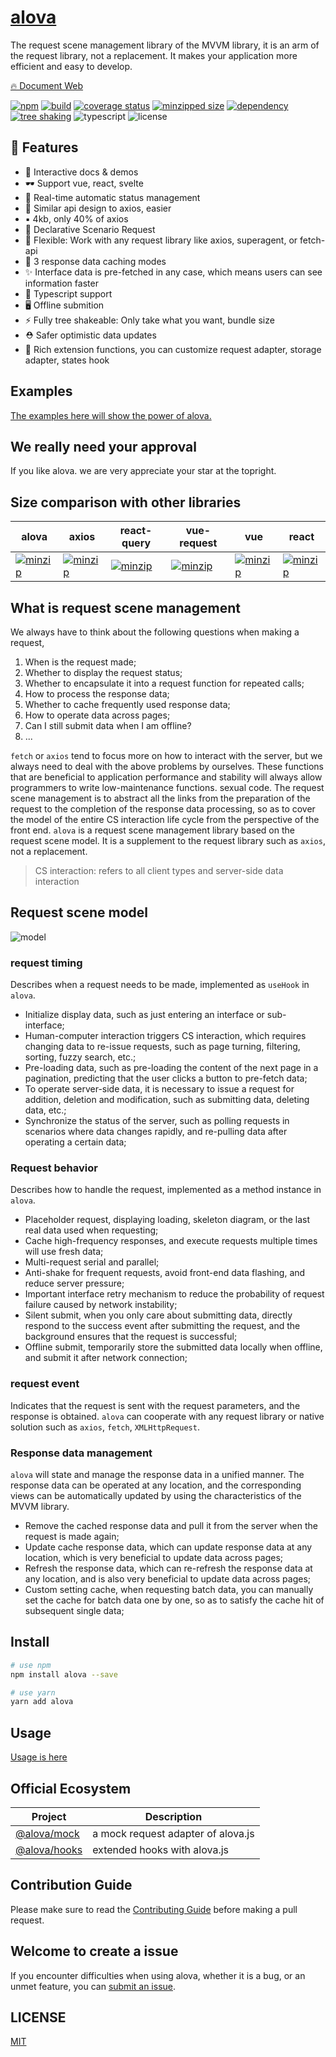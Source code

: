# [alova](https://github.com/JOU-amjs/alova)

The request scene management library of the MVVM library, it is an arm of the request library, not a replacement. It makes your application more efficient and easy to develop.

[🔥 Document Web](https://alova.js.org)

[![npm](https://img.shields.io/npm/v/alova)](https://www.npmjs.com/package/alova)
[![build](https://github.com/alovajs/alova/actions/workflows/main.yml/badge.svg?branch=main)](https://github.com/alovajs/alova/actions/workflows/main.yml)
[![coverage status](https://coveralls.io/repos/github/alovajs/alova/badge.svg?branch=main)](https://coveralls.io/github/alovajs/alova?branch=main)
[![minzipped size](https://badgen.net/bundlephobia/minzip/alova)](https://bundlephobia.com/package/alova)
[![dependency](https://badgen.net/bundlephobia/dependency-count/alova)](https://bundlephobia.com/package/alova)
[![tree shaking](https://badgen.net/bundlephobia/tree-shaking/alova)](https://bundlephobia.com/package/alova)
![typescript](https://badgen.net/badge/icon/typescript?icon=typescript&label)
![license](https://img.shields.io/badge/license-MIT-blue.svg)

## 🚀 Features

- 🎪 Interactive docs & demos
- 🕶 Support vue, react, svelte
- 🦾 Real-time automatic status management
- 📑 Similar api design to axios, easier
- ▪️ 4kb, only 40% of axios
- 👄 Declarative Scenario Request
- 🔩 Flexible: Work with any request library like axios, superagent, or fetch-api
- 🔋 3 response data caching modes
- ✨ Interface data is pre-fetched in any case, which means users can see information faster
- 🎈 Typescript support
- 🖥️ Offline submition
- ⚡ Fully tree shakeable: Only take what you want, bundle size
- ⛑️ Safer optimistic data updates
- 🔌 Rich extension functions, you can customize request adapter, storage adapter, states hook

## Examples
[The examples here will show the power of alova.](https://alova.js.org/category/%E7%A4%BA%E4%BE%8B)

## We really need your approval
If you like alova. we are very appreciate your star at the topright.

## Size comparison with other libraries
| alova | axios | react-query | vue-request | vue | react |
| ---- | ---- | ---- | ---- | ---- | ---- |
| [![minzip](https://badgen.net/bundlephobia/minzip/alova)](https://bundlephobia.com/package/alova) | [![minzip](https://badgen.net/bundlephobia/minzip/axios)](https://bundlephobia.com/package/axios) | [![minzip](https://badgen.net/bundlephobia/minzip/react-query)](https://bundlephobia.com/package/react-query) | [![minzip](https://badgen.net/bundlephobia/minzip/vue-request)](https://bundlephobia.com/package/vue-request) | [![minzip](https://badgen.net/bundlephobia/minzip/vue)](https://bundlephobia.com/package/vue) | [![minzip](https://badgen.net/bundlephobia/minzip/react-dom)](https://bundlephobia.com/package/react-dom) |

## What is request scene management

We always have to think about the following questions when making a request,

1. When is the request made;
2. Whether to display the request status;
3. Whether to encapsulate it into a request function for repeated calls;
4. How to process the response data;
5. Whether to cache frequently used response data;
6. How to operate data across pages;
7. Can I still submit data when I am offline?
8. ...

`fetch` or `axios` tend to focus more on how to interact with the server, but we always need to deal with the above problems by ourselves. These functions that are beneficial to application performance and stability will always allow programmers to write low-maintenance functions. sexual code. The request scene management is to abstract all the links from the preparation of the request to the completion of the response data processing, so as to cover the model of the entire CS interaction life cycle from the perspective of the front end. `alova` is a request scene management library based on the request scene model. It is a supplement to the request library such as `axios`, not a replacement.

> CS interaction: refers to all client types and server-side data interaction

## Request scene model

![model](https://user-images.githubusercontent.com/29848971/185773573-761b6153-9e6c-42df-b0b7-beddd405833c.png)

### request timing

Describes when a request needs to be made, implemented as `useHook` in `alova`.

- Initialize display data, such as just entering an interface or sub-interface;
- Human-computer interaction triggers CS interaction, which requires changing data to re-issue requests, such as page turning, filtering, sorting, fuzzy search, etc.;
- Pre-loading data, such as pre-loading the content of the next page in a pagination, predicting that the user clicks a button to pre-fetch data;
- To operate server-side data, it is necessary to issue a request for addition, deletion and modification, such as submitting data, deleting data, etc.;
- Synchronize the status of the server, such as polling requests in scenarios where data changes rapidly, and re-pulling data after operating a certain data;

### Request behavior

Describes how to handle the request, implemented as a method instance in `alova`.

- Placeholder request, displaying loading, skeleton diagram, or the last real data used when requesting;
- Cache high-frequency responses, and execute requests multiple times will use fresh data;
- Multi-request serial and parallel;
- Anti-shake for frequent requests, avoid front-end data flashing, and reduce server pressure;
- Important interface retry mechanism to reduce the probability of request failure caused by network instability;
- Silent submit, when you only care about submitting data, directly respond to the success event after submitting the request, and the background ensures that the request is successful;
- Offline submit, temporarily store the submitted data locally when offline, and submit it after network connection;

### request event

Indicates that the request is sent with the request parameters, and the response is obtained. `alova` can cooperate with any request library or native solution such as `axios`, `fetch`, `XMLHttpRequest`.

### Response data management

`alova` will state and manage the response data in a unified manner. The response data can be operated at any location, and the corresponding views can be automatically updated by using the characteristics of the MVVM library.

- Remove the cached response data and pull it from the server when the request is made again;
- Update cache response data, which can update response data at any location, which is very beneficial to update data across pages;
- Refresh the response data, which can re-refresh the response data at any location, and is also very beneficial to update data across pages;
- Custom setting cache, when requesting batch data, you can manually set the cache for batch data one by one, so as to satisfy the cache hit of subsequent single data;

## Install

```bash
# use npm
npm install alova --save

# use yarn
yarn add alova
```

## Usage
[Usage is here](https://alova.js.org/getting-started/start)


## Official Ecosystem
| Project | Description |
| ---- | ---- |
| [@alova/mock](https://github.com/alovajs/extensions/tree/main/packages/mock) | a mock request adapter of alova.js |
| [@alova/hooks](https://github.com/alovajs/extensions/tree/main/packages/hooks) | extended hooks with alova.js |

## Contribution Guide

Please make sure to read the [Contributing Guide](./.github/CONTRIBUTING.md) before making a pull request.

## Welcome to create a issue
If you encounter difficulties when using alova, whether it is a bug, or an unmet feature, you can [submit an issue](https://github.com/alovajs/alova/issues).

## LICENSE

[MIT](https://en.wikipedia.org/wiki/MIT_License)